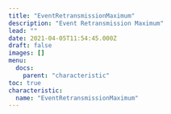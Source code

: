 ```yaml
---
title: "EventRetransmissionMaximum"
description: "Event Retransmission Maximum"
lead: ""
date: 2021-04-05T11:54:45.000Z
draft: false
images: []
menu:
  docs:
    parent: "characteristic"
toc: true
characteristic:
  name: "EventRetransmissionMaximum"
---
```


